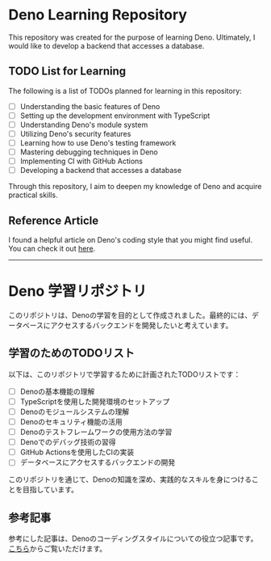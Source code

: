 # Deno Learning Repository

This repository was created for the purpose of learning Deno. Ultimately, I would like to develop a backend that accesses a database.

## TODO List for Learning

The following is a list of TODOs planned for learning in this repository:

- [ ] Understanding the basic features of Deno
- [ ] Setting up the development environment with TypeScript
- [ ] Understanding Deno's module system
- [ ] Utilizing Deno's security features
- [ ] Learning how to use Deno's testing framework
- [ ] Mastering debugging techniques in Deno
- [ ] Implementing CI with GitHub Actions
- [ ] Developing a backend that accesses a database

Through this repository, I aim to deepen my knowledge of Deno and acquire practical skills.

## Reference Article
I found a helpful article on Deno's coding style that you might find useful. You can check it out [here](https://zenn.dev/uki00a/books/effective-deno/viewer/follow-denos-style).

---

# Deno 学習リポジトリ

このリポジトリは、Denoの学習を目的として作成されました。最終的には、データベースにアクセスするバックエンドを開発したいと考えています。

## 学習のためのTODOリスト

以下は、このリポジトリで学習するために計画されたTODOリストです：

- [ ] Denoの基本機能の理解
- [ ] TypeScriptを使用した開発環境のセットアップ
- [ ] Denoのモジュールシステムの理解
- [ ] Denoのセキュリティ機能の活用
- [ ] Denoのテストフレームワークの使用方法の学習
- [ ] Denoでのデバッグ技術の習得
- [ ] GitHub Actionsを使用したCIの実装
- [ ] データベースにアクセスするバックエンドの開発

このリポジトリを通じて、Denoの知識を深め、実践的なスキルを身につけることを目指しています。


## 参考記事
参考にした記事は、Denoのコーディングスタイルについての役立つ記事です。[こちら](https://zenn.dev/uki00a/books/effective-deno/viewer/follow-denos-style)からご覧いただけます。